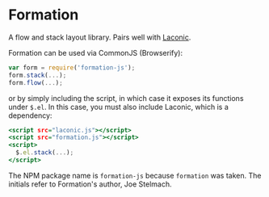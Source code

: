 # Formation

A flow and stack layout library. Pairs well with
[Laconic](http://joestelmach.github.com/laconic/).

Formation can be used via CommonJS (Browserify):

~~~.js
var form = require('formation-js');
form.stack(...);
form.flow(...);
~~~

or by simply including the script, in which case it exposes its
functions under `$.el`. In this case, you must also include
Laconic, which is a dependency:

~~~.html
<script src="laconic.js"></script>
<script src="formation.js"></script>
<script>
  $.el.stack(...);
</script>
~~~

The NPM package name is `formation-js` because `formation` was taken.
The initials refer to Formation's author, Joe Stelmach.
